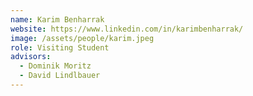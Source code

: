 ```yaml
---
name: Karim Benharrak
website: https://www.linkedin.com/in/karimbenharrak/
image: /assets/people/karim.jpeg
role: Visiting Student
advisors:
  - Dominik Moritz
  - David Lindlbauer
---
```

